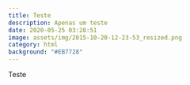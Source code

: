 ```yaml
---
title: Teste
description: Apenas um teste
date: 2020-05-25 03:28:51
image: assets/img/2015-10-20-12-23-53_resized.png
category: html
background: "#EB7728"
---
```

Teste